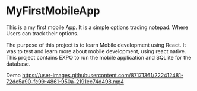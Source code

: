 # MyFirstMobileApp
This is a my first mobile App. It is a simple options trading notepad.
Where Users can track their options.

The purpose of this project is to learn Mobile development using React. It was to test and learn more about mobile development, using react native. This project contains EXPO to run the mobile application and SQLlite for the database.


Demo
https://user-images.githubusercontent.com/87171361/222412481-72dc5a90-fc99-4861-950a-2191ec74d498.mp4


